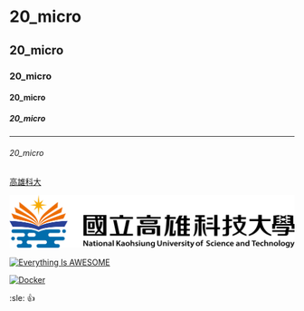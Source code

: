 # 20_micro
## 20_micro
### 20_micro
#### 20_micro
##### 20_micro
-------------------------
###### 20_micro

[高雄科大](https://www.nkust.edu.tw/)

![NKUST](school.png "高雄科大")

[![Everything Is AWESOME](https://img.youtube.com/vi/StTqXEQ2l-Y/0.jpg)](https://www.youtube.com/watch?v=StTqXEQ2l-Y "Everything Is AWESOME")

[![Docker](https://img.youtube.com/vi/sSm2dRarhPo/0.jpg)](https://www.youtube.com/watch?v=sSm2dRarhPo "Docker")


:sle:
:+1:
